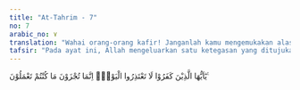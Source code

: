 ```yaml
---
title: "At-Tahrim - 7"
no: 7
arabic_no: ٧
translation: "Wahai orang-orang kafir! Janganlah kamu mengemukakan alasan pada hari ini. Sesungguhnya kamu hanya diberi balasan menurut apa yang telah kamu kerjakan. "
tafsir: "Pada ayat ini, Allah mengeluarkan satu ketegasan yang ditujukan kepada orang-orang kafir bahwa di hari kemudian nanti, tidak ada lagi gunanya mereka itu mengemukakan alasan, serta menginginkan satu kehendak dan harapan. Waktu dan kesempatan untuk mengemukakan alasan dan harapan sudah lewat. Hari Kiamat hanyalah hari untuk mempertanggungjawabkan dan menerima pembalasan dari apa yang telah dikerjakan di dunia, sebagaimana firman Allah:\n\nDemikianlah Kami menghukum mereka karena kedurhakaannya. Dan sungguh, Kami Mahabenar. (al-An'am/6: 146)\n\nDijelaskan pula dalam ayat lain:\n\nDemikianlah Kami memberi balasan kepada mereka karena kekafiran mereka. Dan Kami tidak menjatuhkan azab (yang demikian itu), melainkan hanya kepada orang-orang yang sangat kafir. (Saba'/34: 17)"
---
```

يٰٓاَيُّهَا الَّذِيْنَ كَفَرُوْا لَا تَعْتَذِرُوا الْيَوْمَۗ اِنَّمَا تُجْزَوْنَ مَا كُنْتُمْ تَعْمَلُوْنَ ࣖ
